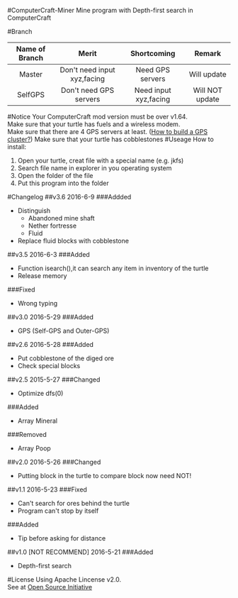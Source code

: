 #ComputerCraft-Miner
Mine program with Depth-first search in ComputerCraft  

#Branch

| Name of Branch | Merit | Shortcoming | Remark |
| :------------: | :-------------------------: | :-------------------: | :-------------: |
| Master         | Don't need input xyz,facing | Need GPS servers      | Will update     |
| SelfGPS        | Don't need GPS servers      | Need input xyz,facing | Will NOT update |

#Notice
Your ComputerCraft mod version must be over v1.64.  
Make sure that your turtle has fuels and a wireless modem.  
Make sure that there are 4 GPS servers at least. ([How to build a GPS cluster?][1])
Make sure that your turtle has cobblestones
#Useage
How to install:  
1. Open your turtle, creat file with a special name (e.g. jkfs)  
2. Search file name in explorer in you operating system  
3. Open the folder of the file
4. Put this program into the folder

#Changelog
##v3.6
2016-6-9
###Addded
- Distinguish
  - Abandoned mine shaft
  - Nether fortresse
  - Fluid
- Replace fluid blocks with cobblestone

##v3.5 
2016-6-3
###Added
- Function isearch(),it can search any item in inventory of the turtle
- Release memory

###Fixed
- Wrong typing

##v3.0 2016-5-29
###Added
- GPS (Self-GPS and Outer-GPS)

##v2.6 
2016-5-28
###Added
- Put cobblestone of the diged ore
- Check special blocks

##v2.5 
2015-5-27
###Changed
- Optimize dfs(0)

###Added
- Array Mineral

###Removed
- Array Poop

##v2.0 
2016-5-26
###Changed
- Putting block in the turtle to compare block now need NOT!

##v1.1 
2016-5-23
###Fixed
- Can't search for ores behind the turtle
- Program can't stop by itself

###Added
- Tip before asking for distance

##v1.0 [NOT RECOMMEND]
2016-5-21
###Added
- Depth-first search

#License
Using Apache Lincense v2.0.  
See at [Open Source Initiative][2]

[1]:http://www.computercraft.info/forums2/index.php?/topic/3088-how-to-guide-gps-global-position-system "GPS Guide on Computercraft Forum"
[2]:https://opensource.org/licenses/Apache-2.0 "Apache License on Open Source Initiative"
